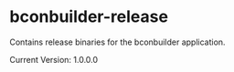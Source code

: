 # bconbuilder-release
Contains release binaries for the bconbuilder application.

Current Version: 1.0.0.0

